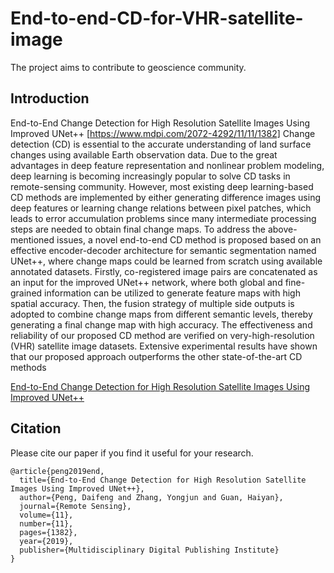# End-to-end-CD-for-VHR-satellite-image
The project aims to contribute to geoscience community.
<br>
## Introduction

End-to-End Change Detection for High Resolution Satellite Images Using Improved UNet++ [https://www.mdpi.com/2072-4292/11/11/1382]
Change detection (CD) is essential to the accurate understanding of land surface changes using available Earth observation data. Due to the great advantages in deep feature representation and nonlinear problem modeling, deep learning is becoming increasingly popular to solve CD tasks in remote-sensing community. However, most existing deep learning-based CD methods are implemented by either generating difference images using deep features or learning change relations between pixel patches, which leads to error accumulation problems since many intermediate processing steps are needed to obtain final change maps. To address the above-mentioned issues, a novel end-to-end CD method is proposed based on an effective encoder-decoder architecture for semantic segmentation named UNet++, where change maps could be learned from scratch using available annotated datasets. Firstly, co-registered image pairs are concatenated as an input for the improved UNet++ network, where both global and fine-grained information can be utilized to generate feature maps with high spatial accuracy. Then, the fusion strategy of multiple side outputs is adopted to combine change maps from different semantic levels, thereby generating a final change map with high accuracy. The effectiveness and reliability of our proposed CD method are verified on very-high-resolution (VHR) satellite image datasets. Extensive experimental results have shown that our proposed approach outperforms the other state-of-the-art CD methods

[End-to-End Change Detection for High Resolution Satellite Images Using Improved UNet++](https://www.mdpi.com/2072-4292/11/8/963)

## Citation
Please cite our paper if you find it useful for your research.
```
@article{peng2019end,
  title={End-to-End Change Detection for High Resolution Satellite Images Using Improved UNet++},
  author={Peng, Daifeng and Zhang, Yongjun and Guan, Haiyan},
  journal={Remote Sensing},
  volume={11},
  number={11},
  pages={1382},
  year={2019},
  publisher={Multidisciplinary Digital Publishing Institute}
}
```
